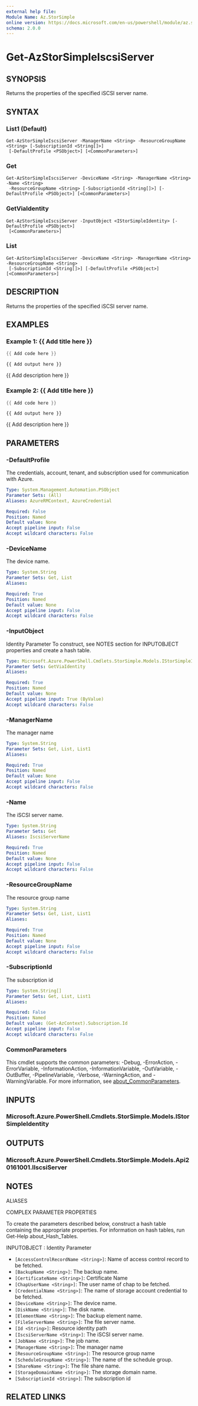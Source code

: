 ```yaml
---
external help file:
Module Name: Az.StorSimple
online version: https://docs.microsoft.com/en-us/powershell/module/az.storsimple/get-azstorsimpleiscsiserver
schema: 2.0.0
---
```


# Get-AzStorSimpleIscsiServer

## SYNOPSIS
Returns the properties of the specified iSCSI server name.

## SYNTAX

### List1 (Default)
```
Get-AzStorSimpleIscsiServer -ManagerName <String> -ResourceGroupName <String> [-SubscriptionId <String[]>]
 [-DefaultProfile <PSObject>] [<CommonParameters>]
```

### Get
```
Get-AzStorSimpleIscsiServer -DeviceName <String> -ManagerName <String> -Name <String>
 -ResourceGroupName <String> [-SubscriptionId <String[]>] [-DefaultProfile <PSObject>] [<CommonParameters>]
```

### GetViaIdentity
```
Get-AzStorSimpleIscsiServer -InputObject <IStorSimpleIdentity> [-DefaultProfile <PSObject>]
 [<CommonParameters>]
```

### List
```
Get-AzStorSimpleIscsiServer -DeviceName <String> -ManagerName <String> -ResourceGroupName <String>
 [-SubscriptionId <String[]>] [-DefaultProfile <PSObject>] [<CommonParameters>]
```

## DESCRIPTION
Returns the properties of the specified iSCSI server name.

## EXAMPLES

### Example 1: {{ Add title here }}
```powershell
{{ Add code here }}
```

```output
{{ Add output here }}
```

{{ Add description here }}

### Example 2: {{ Add title here }}
```powershell
{{ Add code here }}
```

```output
{{ Add output here }}
```

{{ Add description here }}

## PARAMETERS

### -DefaultProfile
The credentials, account, tenant, and subscription used for communication with Azure.

```yaml
Type: System.Management.Automation.PSObject
Parameter Sets: (All)
Aliases: AzureRMContext, AzureCredential

Required: False
Position: Named
Default value: None
Accept pipeline input: False
Accept wildcard characters: False
```

### -DeviceName
The device name.

```yaml
Type: System.String
Parameter Sets: Get, List
Aliases:

Required: True
Position: Named
Default value: None
Accept pipeline input: False
Accept wildcard characters: False
```

### -InputObject
Identity Parameter
To construct, see NOTES section for INPUTOBJECT properties and create a hash table.

```yaml
Type: Microsoft.Azure.PowerShell.Cmdlets.StorSimple.Models.IStorSimpleIdentity
Parameter Sets: GetViaIdentity
Aliases:

Required: True
Position: Named
Default value: None
Accept pipeline input: True (ByValue)
Accept wildcard characters: False
```

### -ManagerName
The manager name

```yaml
Type: System.String
Parameter Sets: Get, List, List1
Aliases:

Required: True
Position: Named
Default value: None
Accept pipeline input: False
Accept wildcard characters: False
```

### -Name
The iSCSI server name.

```yaml
Type: System.String
Parameter Sets: Get
Aliases: IscsiServerName

Required: True
Position: Named
Default value: None
Accept pipeline input: False
Accept wildcard characters: False
```

### -ResourceGroupName
The resource group name

```yaml
Type: System.String
Parameter Sets: Get, List, List1
Aliases:

Required: True
Position: Named
Default value: None
Accept pipeline input: False
Accept wildcard characters: False
```

### -SubscriptionId
The subscription id

```yaml
Type: System.String[]
Parameter Sets: Get, List, List1
Aliases:

Required: False
Position: Named
Default value: (Get-AzContext).Subscription.Id
Accept pipeline input: False
Accept wildcard characters: False
```

### CommonParameters
This cmdlet supports the common parameters: -Debug, -ErrorAction, -ErrorVariable, -InformationAction, -InformationVariable, -OutVariable, -OutBuffer, -PipelineVariable, -Verbose, -WarningAction, and -WarningVariable. For more information, see [about_CommonParameters](http://go.microsoft.com/fwlink/?LinkID=113216).

## INPUTS

### Microsoft.Azure.PowerShell.Cmdlets.StorSimple.Models.IStorSimpleIdentity

## OUTPUTS

### Microsoft.Azure.PowerShell.Cmdlets.StorSimple.Models.Api20161001.IIscsiServer

## NOTES

ALIASES

COMPLEX PARAMETER PROPERTIES

To create the parameters described below, construct a hash table containing the appropriate properties. For information on hash tables, run Get-Help about_Hash_Tables.


INPUTOBJECT <IStorSimpleIdentity>: Identity Parameter
  - `[AccessControlRecordName <String>]`: Name of access control record to be fetched.
  - `[BackupName <String>]`: The backup name.
  - `[CertificateName <String>]`: Certificate Name
  - `[ChapUserName <String>]`: The user name of chap to be fetched.
  - `[CredentialName <String>]`: The name of storage account credential to be fetched.
  - `[DeviceName <String>]`: The device name.
  - `[DiskName <String>]`: The disk name.
  - `[ElementName <String>]`: The backup element name.
  - `[FileServerName <String>]`: The file server name.
  - `[Id <String>]`: Resource identity path
  - `[IscsiServerName <String>]`: The iSCSI server name.
  - `[JobName <String>]`: The job name.
  - `[ManagerName <String>]`: The manager name
  - `[ResourceGroupName <String>]`: The resource group name
  - `[ScheduleGroupName <String>]`: The name of the schedule group.
  - `[ShareName <String>]`: The file share name.
  - `[StorageDomainName <String>]`: The storage domain name.
  - `[SubscriptionId <String>]`: The subscription id

## RELATED LINKS

